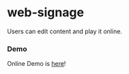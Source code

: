 # web-signage
Users can edit content and play it online.

<!-- ![](./public/assets/github.png) -->

### Demo

Online Demo is [here](https://mujungho.github.io/web-signage/)!
